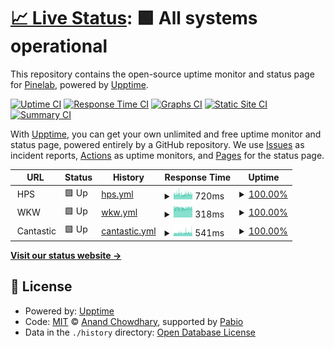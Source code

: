 # [📈 Live Status](https://Pinelab-studio.github.io/upptime2): <!--live status--> **🟩 All systems operational**

This repository contains the open-source uptime monitor and status page for [Pinelab](https://pinelab.studio), powered by [Upptime](https://github.com/upptime/upptime).

[![Uptime CI](https://github.com/Pinelab-studio/upptime2/workflows/Uptime%20CI/badge.svg)](https://github.com/Pinelab-studio/upptime2/actions?query=workflow%3A%22Uptime+CI%22)
[![Response Time CI](https://github.com/Pinelab-studio/upptime2/workflows/Response%20Time%20CI/badge.svg)](https://github.com/Pinelab-studio/upptime2/actions?query=workflow%3A%22Response+Time+CI%22)
[![Graphs CI](https://github.com/Pinelab-studio/upptime2/workflows/Graphs%20CI/badge.svg)](https://github.com/Pinelab-studio/upptime2/actions?query=workflow%3A%22Graphs+CI%22)
[![Static Site CI](https://github.com/Pinelab-studio/upptime2/workflows/Static%20Site%20CI/badge.svg)](https://github.com/Pinelab-studio/upptime2/actions?query=workflow%3A%22Static+Site+CI%22)
[![Summary CI](https://github.com/Pinelab-studio/upptime2/workflows/Summary%20CI/badge.svg)](https://github.com/Pinelab-studio/upptime2/actions?query=workflow%3A%22Summary+CI%22)

With [Upptime](https://upptime.js.org), you can get your own unlimited and free uptime monitor and status page, powered entirely by a GitHub repository. We use [Issues](https://github.com/Pinelab-studio/upptime2/issues) as incident reports, [Actions](https://github.com/Pinelab-studio/upptime2/actions) as uptime monitors, and [Pages](https://Pinelab-studio.github.io/upptime2) for the status page.

<!--start: status pages-->
<!-- This summary is generated by Upptime (https://github.com/upptime/upptime) -->
<!-- Do not edit this manually, your changes will be overwritten -->
<!-- prettier-ignore -->
| URL | Status | History | Response Time | Uptime |
| --- | ------ | ------- | ------------- | ------ |
| <img alt="" src="https://huidpraktijkshop.nl/favicon.ico" height="13"> HPS | 🟩 Up | [hps.yml](https://github.com/Pinelab-studio/upptime2/commits/HEAD/history/hps.yml) | <details><summary><img alt="Response time graph" src="./graphs/hps/response-time-week.png" height="20"> 720ms</summary><br><a href="https://Pinelab-studio.github.io/upptime2/history/hps"><img alt="Response time 728" src="https://img.shields.io/endpoint?url=https%3A%2F%2Fraw.githubusercontent.com%2FPinelab-studio%2Fupptime2%2FHEAD%2Fapi%2Fhps%2Fresponse-time.json"></a><br><a href="https://Pinelab-studio.github.io/upptime2/history/hps"><img alt="24-hour response time 694" src="https://img.shields.io/endpoint?url=https%3A%2F%2Fraw.githubusercontent.com%2FPinelab-studio%2Fupptime2%2FHEAD%2Fapi%2Fhps%2Fresponse-time-day.json"></a><br><a href="https://Pinelab-studio.github.io/upptime2/history/hps"><img alt="7-day response time 720" src="https://img.shields.io/endpoint?url=https%3A%2F%2Fraw.githubusercontent.com%2FPinelab-studio%2Fupptime2%2FHEAD%2Fapi%2Fhps%2Fresponse-time-week.json"></a><br><a href="https://Pinelab-studio.github.io/upptime2/history/hps"><img alt="30-day response time 743" src="https://img.shields.io/endpoint?url=https%3A%2F%2Fraw.githubusercontent.com%2FPinelab-studio%2Fupptime2%2FHEAD%2Fapi%2Fhps%2Fresponse-time-month.json"></a><br><a href="https://Pinelab-studio.github.io/upptime2/history/hps"><img alt="1-year response time 728" src="https://img.shields.io/endpoint?url=https%3A%2F%2Fraw.githubusercontent.com%2FPinelab-studio%2Fupptime2%2FHEAD%2Fapi%2Fhps%2Fresponse-time-year.json"></a></details> | <details><summary><a href="https://Pinelab-studio.github.io/upptime2/history/hps">100.00%</a></summary><a href="https://Pinelab-studio.github.io/upptime2/history/hps"><img alt="All-time uptime 100.00%" src="https://img.shields.io/endpoint?url=https%3A%2F%2Fraw.githubusercontent.com%2FPinelab-studio%2Fupptime2%2FHEAD%2Fapi%2Fhps%2Fuptime.json"></a><br><a href="https://Pinelab-studio.github.io/upptime2/history/hps"><img alt="24-hour uptime 100.00%" src="https://img.shields.io/endpoint?url=https%3A%2F%2Fraw.githubusercontent.com%2FPinelab-studio%2Fupptime2%2FHEAD%2Fapi%2Fhps%2Fuptime-day.json"></a><br><a href="https://Pinelab-studio.github.io/upptime2/history/hps"><img alt="7-day uptime 100.00%" src="https://img.shields.io/endpoint?url=https%3A%2F%2Fraw.githubusercontent.com%2FPinelab-studio%2Fupptime2%2FHEAD%2Fapi%2Fhps%2Fuptime-week.json"></a><br><a href="https://Pinelab-studio.github.io/upptime2/history/hps"><img alt="30-day uptime 100.00%" src="https://img.shields.io/endpoint?url=https%3A%2F%2Fraw.githubusercontent.com%2FPinelab-studio%2Fupptime2%2FHEAD%2Fapi%2Fhps%2Fuptime-month.json"></a><br><a href="https://Pinelab-studio.github.io/upptime2/history/hps"><img alt="1-year uptime 100.00%" src="https://img.shields.io/endpoint?url=https%3A%2F%2Fraw.githubusercontent.com%2FPinelab-studio%2Fupptime2%2FHEAD%2Fapi%2Fhps%2Fuptime-year.json"></a></details>
| <img alt="" src="https://wormenkwekerijwasse.nl/favicon.png" height="13"> WKW | 🟩 Up | [wkw.yml](https://github.com/Pinelab-studio/upptime2/commits/HEAD/history/wkw.yml) | <details><summary><img alt="Response time graph" src="./graphs/wkw/response-time-week.png" height="20"> 318ms</summary><br><a href="https://Pinelab-studio.github.io/upptime2/history/wkw"><img alt="Response time 344" src="https://img.shields.io/endpoint?url=https%3A%2F%2Fraw.githubusercontent.com%2FPinelab-studio%2Fupptime2%2FHEAD%2Fapi%2Fwkw%2Fresponse-time.json"></a><br><a href="https://Pinelab-studio.github.io/upptime2/history/wkw"><img alt="24-hour response time 310" src="https://img.shields.io/endpoint?url=https%3A%2F%2Fraw.githubusercontent.com%2FPinelab-studio%2Fupptime2%2FHEAD%2Fapi%2Fwkw%2Fresponse-time-day.json"></a><br><a href="https://Pinelab-studio.github.io/upptime2/history/wkw"><img alt="7-day response time 318" src="https://img.shields.io/endpoint?url=https%3A%2F%2Fraw.githubusercontent.com%2FPinelab-studio%2Fupptime2%2FHEAD%2Fapi%2Fwkw%2Fresponse-time-week.json"></a><br><a href="https://Pinelab-studio.github.io/upptime2/history/wkw"><img alt="30-day response time 327" src="https://img.shields.io/endpoint?url=https%3A%2F%2Fraw.githubusercontent.com%2FPinelab-studio%2Fupptime2%2FHEAD%2Fapi%2Fwkw%2Fresponse-time-month.json"></a><br><a href="https://Pinelab-studio.github.io/upptime2/history/wkw"><img alt="1-year response time 344" src="https://img.shields.io/endpoint?url=https%3A%2F%2Fraw.githubusercontent.com%2FPinelab-studio%2Fupptime2%2FHEAD%2Fapi%2Fwkw%2Fresponse-time-year.json"></a></details> | <details><summary><a href="https://Pinelab-studio.github.io/upptime2/history/wkw">100.00%</a></summary><a href="https://Pinelab-studio.github.io/upptime2/history/wkw"><img alt="All-time uptime 99.95%" src="https://img.shields.io/endpoint?url=https%3A%2F%2Fraw.githubusercontent.com%2FPinelab-studio%2Fupptime2%2FHEAD%2Fapi%2Fwkw%2Fuptime.json"></a><br><a href="https://Pinelab-studio.github.io/upptime2/history/wkw"><img alt="24-hour uptime 100.00%" src="https://img.shields.io/endpoint?url=https%3A%2F%2Fraw.githubusercontent.com%2FPinelab-studio%2Fupptime2%2FHEAD%2Fapi%2Fwkw%2Fuptime-day.json"></a><br><a href="https://Pinelab-studio.github.io/upptime2/history/wkw"><img alt="7-day uptime 100.00%" src="https://img.shields.io/endpoint?url=https%3A%2F%2Fraw.githubusercontent.com%2FPinelab-studio%2Fupptime2%2FHEAD%2Fapi%2Fwkw%2Fuptime-week.json"></a><br><a href="https://Pinelab-studio.github.io/upptime2/history/wkw"><img alt="30-day uptime 99.86%" src="https://img.shields.io/endpoint?url=https%3A%2F%2Fraw.githubusercontent.com%2FPinelab-studio%2Fupptime2%2FHEAD%2Fapi%2Fwkw%2Fuptime-month.json"></a><br><a href="https://Pinelab-studio.github.io/upptime2/history/wkw"><img alt="1-year uptime 99.95%" src="https://img.shields.io/endpoint?url=https%3A%2F%2Fraw.githubusercontent.com%2FPinelab-studio%2Fupptime2%2FHEAD%2Fapi%2Fwkw%2Fuptime-year.json"></a></details>
| <img alt="" src="https://www.cantastic.nl/favicon.png" height="13"> Cantastic | 🟩 Up | [cantastic.yml](https://github.com/Pinelab-studio/upptime2/commits/HEAD/history/cantastic.yml) | <details><summary><img alt="Response time graph" src="./graphs/cantastic/response-time-week.png" height="20"> 541ms</summary><br><a href="https://Pinelab-studio.github.io/upptime2/history/cantastic"><img alt="Response time 530" src="https://img.shields.io/endpoint?url=https%3A%2F%2Fraw.githubusercontent.com%2FPinelab-studio%2Fupptime2%2FHEAD%2Fapi%2Fcantastic%2Fresponse-time.json"></a><br><a href="https://Pinelab-studio.github.io/upptime2/history/cantastic"><img alt="24-hour response time 584" src="https://img.shields.io/endpoint?url=https%3A%2F%2Fraw.githubusercontent.com%2FPinelab-studio%2Fupptime2%2FHEAD%2Fapi%2Fcantastic%2Fresponse-time-day.json"></a><br><a href="https://Pinelab-studio.github.io/upptime2/history/cantastic"><img alt="7-day response time 541" src="https://img.shields.io/endpoint?url=https%3A%2F%2Fraw.githubusercontent.com%2FPinelab-studio%2Fupptime2%2FHEAD%2Fapi%2Fcantastic%2Fresponse-time-week.json"></a><br><a href="https://Pinelab-studio.github.io/upptime2/history/cantastic"><img alt="30-day response time 530" src="https://img.shields.io/endpoint?url=https%3A%2F%2Fraw.githubusercontent.com%2FPinelab-studio%2Fupptime2%2FHEAD%2Fapi%2Fcantastic%2Fresponse-time-month.json"></a><br><a href="https://Pinelab-studio.github.io/upptime2/history/cantastic"><img alt="1-year response time 530" src="https://img.shields.io/endpoint?url=https%3A%2F%2Fraw.githubusercontent.com%2FPinelab-studio%2Fupptime2%2FHEAD%2Fapi%2Fcantastic%2Fresponse-time-year.json"></a></details> | <details><summary><a href="https://Pinelab-studio.github.io/upptime2/history/cantastic">100.00%</a></summary><a href="https://Pinelab-studio.github.io/upptime2/history/cantastic"><img alt="All-time uptime 100.00%" src="https://img.shields.io/endpoint?url=https%3A%2F%2Fraw.githubusercontent.com%2FPinelab-studio%2Fupptime2%2FHEAD%2Fapi%2Fcantastic%2Fuptime.json"></a><br><a href="https://Pinelab-studio.github.io/upptime2/history/cantastic"><img alt="24-hour uptime 100.00%" src="https://img.shields.io/endpoint?url=https%3A%2F%2Fraw.githubusercontent.com%2FPinelab-studio%2Fupptime2%2FHEAD%2Fapi%2Fcantastic%2Fuptime-day.json"></a><br><a href="https://Pinelab-studio.github.io/upptime2/history/cantastic"><img alt="7-day uptime 100.00%" src="https://img.shields.io/endpoint?url=https%3A%2F%2Fraw.githubusercontent.com%2FPinelab-studio%2Fupptime2%2FHEAD%2Fapi%2Fcantastic%2Fuptime-week.json"></a><br><a href="https://Pinelab-studio.github.io/upptime2/history/cantastic"><img alt="30-day uptime 100.00%" src="https://img.shields.io/endpoint?url=https%3A%2F%2Fraw.githubusercontent.com%2FPinelab-studio%2Fupptime2%2FHEAD%2Fapi%2Fcantastic%2Fuptime-month.json"></a><br><a href="https://Pinelab-studio.github.io/upptime2/history/cantastic"><img alt="1-year uptime 100.00%" src="https://img.shields.io/endpoint?url=https%3A%2F%2Fraw.githubusercontent.com%2FPinelab-studio%2Fupptime2%2FHEAD%2Fapi%2Fcantastic%2Fuptime-year.json"></a></details>

<!--end: status pages-->

[**Visit our status website →**](https://Pinelab-studio.github.io/upptime2)

## 📄 License

- Powered by: [Upptime](https://github.com/upptime/upptime)
- Code: [MIT](./LICENSE) © [Anand Chowdhary](https://anandchowdhary.com), supported by [Pabio](https://pabio.com)
- Data in the `./history` directory: [Open Database License](https://opendatacommons.org/licenses/odbl/1-0/)
